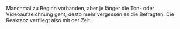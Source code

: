 Manchmal zu Beginn vorhanden, aber je länger die Ton- oder Videoaufzeichnung geht, desto mehr vergessen es die Befragten. Die Reaktanz verfliegt also mit der Zeit. 